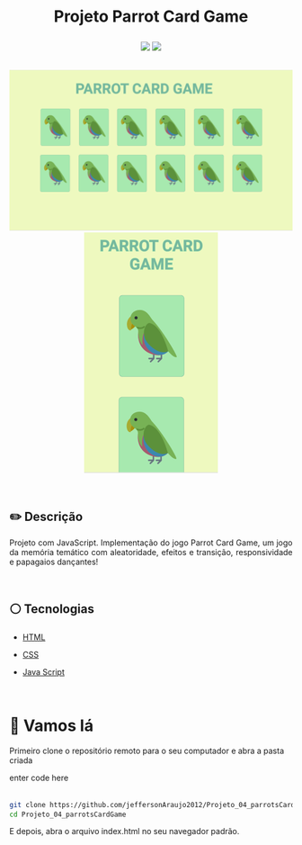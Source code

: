 # <p align = "center"> Projeto Parrot Card Game </p>

<p  align = "center">

<img  src="https://img.shields.io/badge/author-jeffersonAraujo2012-green?style=flat-square"  />

<img  src="https://img.shields.io/github/languages/count/jeffersonAraujo2012/Projeto_04_parrotsCardGame?color=green&style=flat-square"  />

</br>

<br/>

<p  align = "center">  <img  src="https://github.com/jeffersonAraujo2012/Projeto_04_parrotsCardGame/raw/main/assets/images/desktop.png"  />
<img src="https://github.com/jeffersonAraujo2012/Projeto_04_parrotsCardGame/raw/main/assets/images/mobile.png" /></p>

</br>

## ✏️ Descrição

<p  align="justify"  >Projeto com JavaScript. Implementação do jogo Parrot Card Game, um jogo da memória temático com aleatoridade, efeitos e transição, responsividade e papagaios dançantes!</p>

</br>

## <p align = "left"> :white_circle: Tecnologias</p>

- [HTML](https://developer.mozilla.org/pt-BR/docs/Web/HTML)

- [CSS](https://www.w3schools.com/css/)

- [Java Script](https://developer.mozilla.org/pt-BR/docs/Web/JavaScript)

</br>

# 🏁 Vamos lá

Primeiro clone o repositório remoto para o seu computador e abra a pasta criada

enter code here

```bash

git clone https://github.com/jeffersonAraujo2012/Projeto_04_parrotsCardGame
cd Projeto_04_parrotsCardGame

```

E depois, abra o arquivo index.html no seu navegador padrão.
